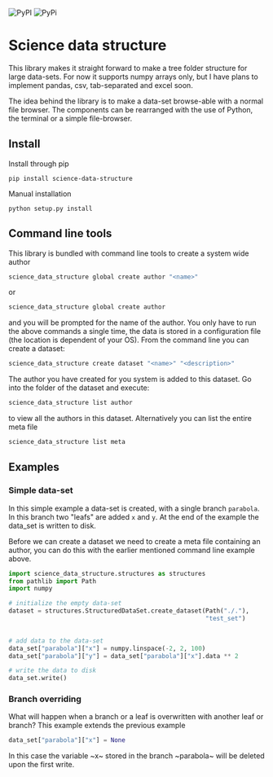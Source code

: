 ![PyPI](https://img.shields.io/pypi/v/science-data-structure)
![PyPi](https://img.shields.io/pypi/dm/science-data-structure)
# Science data structure

This library makes it straight forward to make a tree folder structure for large data-sets. For now it supports numpy arrays only, but I have plans to implement pandas, csv, tab-separated and excel soon. 

The idea behind the library is to make a data-set browse-able with a normal file browser. The components can be rearranged with the use of Python, the terminal or a simple file-browser. 


## Install
Install through pip
```
pip install science-data-structure
```

Manual installation
```
python setup.py install
```

## Command line tools
This library is bundled with command line tools to create a system wide author

```bash
science_data_structure global create author "<name>"
```
or
```bash
science_data_structure global create author
```
and you will be prompted for the name of the author. You only have to run the above commands a single time, the data is stored in a configuration file (the location is dependent of your OS). From the command line you can create a dataset:

```bash
science_data_structure create dataset "<name>" "<description>"
```

The author you have created for you system is added to this dataset. Go into the folder of the dataset and execute:

```bash
science_data_structure list author
```
to view all the authors in this dataset. Alternatively you can list the entire meta file

```bash
science_data_structure list meta
```


## Examples

### Simple data-set
In this simple example a data-set is created, with a single branch `parabola`. In this branch two "leafs" are added `x` and `y`. At the end of the example the data_set is written to disk.

Before we can create a dataset we need to create a meta file containing an author, you can do this with the earlier mentioned command line example above.


```python
import science_data_structure.structures as structures
from pathlib import Path
import numpy

# initialize the empty data-set
dataset = structures.StructuredDataSet.create_dataset(Path("./."),
                                                      "test_set")
        

# add data to the data-set
data_set["parabola"]["x"] = numpy.linspace(-2, 2, 100)
data_set["parabola"]["y"] = data_set["parabola"]["x"].data ** 2

# write the data to disk
data_set.write()
```

### Branch overriding
What will happen when a branch or a leaf is overwritten with another leaf or branch? This example extends the previous example

```python
data_set["parabola"]["x"] = None
```

In this case the variable ~x~ stored in the branch ~parabola~ will be deleted upon the first write. 

